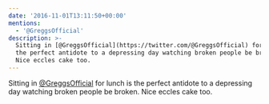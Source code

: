```yaml
---
date: '2016-11-01T13:11:50+00:00'
mentions:
  - '@GreggsOfficial'
description: >-
  Sitting in [@GreggsOfficial](https://twitter.com/@GreggsOfficial) for lunch is
  the perfect antidote to a depressing day watching broken people be broken.
  Nice eccles cake too.
---
```

Sitting in [@GreggsOfficial](https://twitter.com/@GreggsOfficial) for lunch is the perfect antidote to a depressing day watching broken people be broken. Nice eccles cake too.
